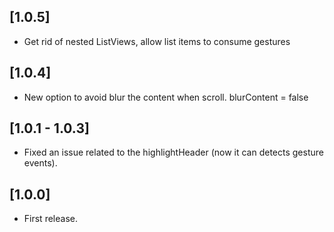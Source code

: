 ## [1.0.5]

* Get rid of nested ListViews, allow list items to consume gestures

## [1.0.4]

* New option to avoid blur the content when scroll. blurContent = false

## [1.0.1 - 1.0.3]

* Fixed an issue related to the highlightHeader (now it can detects gesture events).

## [1.0.0]

* First release.